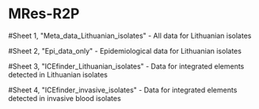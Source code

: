 # MRes-R2P

#Sheet 1, "Meta_data_Lithuanian_isolates" - All data for Lithuanian isolates

#Sheet 2, "Epi_data_only" - Epidemiological data for Lithuanian isolates

#Sheet 3, "ICEfinder_Lithuanian_isolates" - Data for integrated elements detected in Lithuanian isolates

#Sheet 4, "ICEfinder_invasive_isolates" - Data for integrated elements detected in invasive blood isolates
